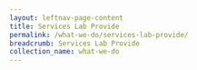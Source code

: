 ```yaml
---
layout: leftnav-page-content
title: Services Lab Provide
permalink: /what-we-do/services-lab-provide/
breadcrumb: Services Lab Provide
collection_name: what-we-do
---
```

